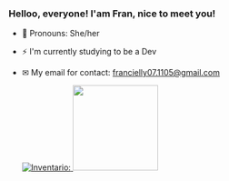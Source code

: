 ### Helloo, everyone! I'am Fran, nice to meet you!
- 🎀 Pronouns: She/her
- ⚡ I'm currently studying to be a Dev
- ✉ My email for contact: francielly07.1105@gmail.com

  <div>
  <a href="https://github.com/fraanDev">
    
  ![Inventario:](https://github-readme-stats.vercel.app/api?username=fraanDev&show_icons=true&theme=dracula)
  <img height="150em" src="https://github-readme-stats.vercel.app/api/top-langs/?username=fraanDev&layout=compact&langs_count=7&theme=dracula"/>
</div>

<!---
fraanDev/fraanDev is a ✨ special ✨ repository because its `README.md` (this file) appears on your GitHub profile.
You can click the Preview link to take a look at your changes.
--->
